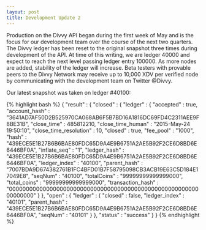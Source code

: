 ```yaml
---
layout: post
title: Development Update 2
---
```


Production on the Divvy API began during the first week of May and is the focus for our development team over the course of the next two quarters.  The Divvy ledger has been reset to the original snapshot three times during development of the API.  At time of this writing, we are ledger 40000 and expect to reach the next level passing ledger entry 100000.  As more nodes are added, stability of the ledger will increase.  Beta testers with provable peers to the Divvy Network may receive up to 10,000 XDV per verified node by communicating with the development team on Twitter @Divvy.

Our latest snapshot was taken on ledger #40100:

{% highlight bash %}
{
   "result" : {
      "closed" : {
         "ledger" : {
            "accepted" : true,
            "account_hash" : "3641AD7AF50D2B525970CA068AB6F5B7BD16A1816DC69FD4C2311AEE9F8BE31B",
            "close_time" : 485812210,
            "close_time_human" : "2015-May-24 19:50:10",
            "close_time_resolution" : 10,
            "closed" : true,
            "fee_pool" : "1000",
            "hash" : "439ECE5E1B27B6B6BAE80FDC65D9A4E9B6751A2AE5B92F2CE6D8BD6E6446BF0A",
            "inflate_seq" : "1",
            "ledger_hash" : "439ECE5E1B27B6B6BAE80FDC65D9A4E9B6751A2AE5B92F2CE6D8BD6E6446BF0A",
            "ledger_index" : "40100",
            "parent_hash" : "7007BDA9D674382761B1FC4BFD01B7F58795098CB3ACB19E63C5D184E17049E8",
            "seqNum" : "40100",
            "totalCoins" : "99999999999999000",
            "total_coins" : "99999999999999000",
            "transaction_hash" : "0000000000000000000000000000000000000000000000000000000000000000"
         }
      },
      "open" : {
         "ledger" : {
            "closed" : false,
            "ledger_index" : "40101",
            "parent_hash" : "439ECE5E1B27B6B6BAE80FDC65D9A4E9B6751A2AE5B92F2CE6D8BD6E6446BF0A",
            "seqNum" : "40101"
         }
      },
      "status" : "success"
   }
}
{% endhighlight %}


